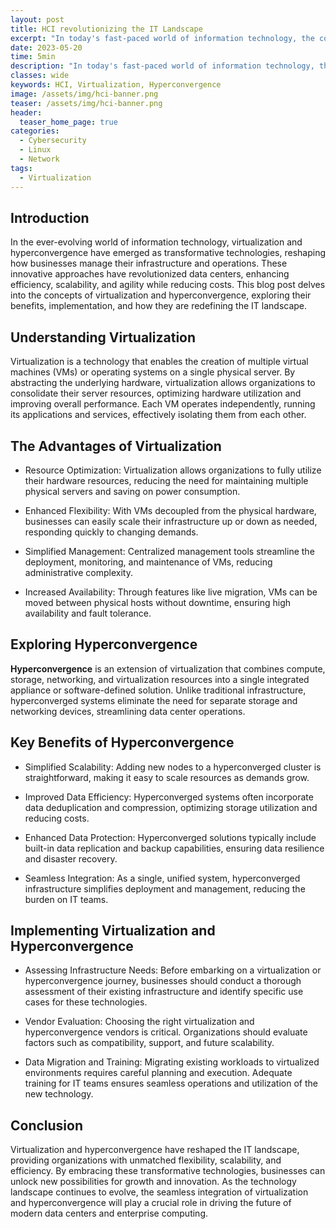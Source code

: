 ```yaml
---
layout: post
title: HCI revolutionizing the IT Landscape
excerpt: "In today's fast-paced world of information technology, the convergence of virtualization and hyperconvergence stands as a dynamic duo, poised to revolutionize the way businesses manage their infrastructure. . "
date: 2023-05-20
time: 5min
description: "In today's fast-paced world of information technology, the convergence of virtualization and hyperconvergence stands as a dynamic duo, poised to revolutionize the way businesses manage their infrastructure. ."
classes: wide
keywords: HCI, Virtualization, Hyperconvergence
image: /assets/img/hci-banner.png
teaser: /assets/img/hci-banner.png
header:
  teaser_home_page: true
categories:
  - Cybersecurity
  - Linux
  - Network
tags:  
  - Virtualization
---
```



## Introduction

In the ever-evolving world of information technology, virtualization and hyperconvergence have emerged as transformative technologies, reshaping how businesses manage their infrastructure and operations. These innovative approaches have revolutionized data centers, enhancing efficiency, scalability, and agility while reducing costs. This blog post delves into the concepts of virtualization and hyperconvergence, exploring their benefits, implementation, and how they are redefining the IT landscape.

## Understanding Virtualization
Virtualization is a technology that enables the creation of multiple virtual machines (VMs) or operating systems on a single physical server. By abstracting the underlying hardware, virtualization allows organizations to consolidate their server resources, optimizing hardware utilization and improving overall performance. Each VM operates independently, running its applications and services, effectively isolating them from each other.

## The Advantages of Virtualization

- Resource Optimization: Virtualization allows organizations to fully utilize their hardware resources, reducing the need for maintaining multiple physical servers and saving on power consumption.

- Enhanced Flexibility: With VMs decoupled from the physical hardware, businesses can easily scale their infrastructure up or down as needed, responding quickly to changing demands.

- Simplified Management: Centralized management tools streamline the deployment, monitoring, and maintenance of VMs, reducing administrative complexity.

- Increased Availability: Through features like live migration, VMs can be moved between physical hosts without downtime, ensuring high availability and fault tolerance.

## Exploring Hyperconvergence

**Hyperconvergence** is an extension of virtualization that combines compute, storage, networking, and virtualization resources into a single integrated appliance or software-defined solution. Unlike traditional infrastructure, hyperconverged systems eliminate the need for separate storage and networking devices, streamlining data center operations.

## Key Benefits of Hyperconvergence

- Simplified Scalability: Adding new nodes to a hyperconverged cluster is straightforward, making it easy to scale resources as demands grow.

- Improved Data Efficiency: Hyperconverged systems often incorporate data deduplication and compression, optimizing storage utilization and reducing costs.

- Enhanced Data Protection: Hyperconverged solutions typically include built-in data replication and backup capabilities, ensuring data resilience and disaster recovery.

- Seamless Integration: As a single, unified system, hyperconverged infrastructure simplifies deployment and management, reducing the burden on IT teams.

## Implementing Virtualization and Hyperconvergence

- Assessing Infrastructure Needs: Before embarking on a virtualization or hyperconvergence journey, businesses should conduct a thorough assessment of their existing infrastructure and identify specific use cases for these technologies.

- Vendor Evaluation: Choosing the right virtualization and hyperconvergence vendors is critical. Organizations should evaluate factors such as compatibility, support, and future scalability.

- Data Migration and Training: Migrating existing workloads to virtualized environments requires careful planning and execution. Adequate training for IT teams ensures seamless operations and utilization of the new technology.

## Conclusion

Virtualization and hyperconvergence have reshaped the IT landscape, providing organizations with unmatched flexibility, scalability, and efficiency. By embracing these transformative technologies, businesses can unlock new possibilities for growth and innovation. As the technology landscape continues to evolve, the seamless integration of virtualization and hyperconvergence will play a crucial role in driving the future of modern data centers and enterprise computing.